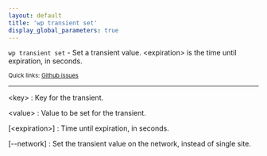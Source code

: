 ```yaml
---
layout: default
title: 'wp transient set'
display_global_parameters: true
---
```


`wp transient set` - Set a transient value. &lt;expiration&gt; is the time until expiration, in seconds.

<small>Quick links: <a href="https://github.com/wp-cli/wp-cli/issues?q=is%3Aopen+label%3Acommand%3Aset+sort%3Aupdated-desc">Github issues</a></small>

<hr />

&lt;key&gt;
: Key for the transient.

&lt;value&gt;
: Value to be set for the transient.

[&lt;expiration&gt;]
: Time until expiration, in seconds.

[\--network]
: Set the transient value on the network, instead of single site.



